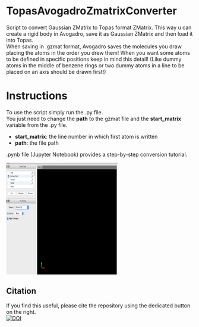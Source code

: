 # TopasAvogadroZmatrixConverter
Script to convert Gaussian ZMatrix to Topas format ZMatrix. This way u can create a rigid body in Avogadro, save it as Gaussian ZMatrix and then load it into Topas.  
When saving in .gzmat format, Avogadro saves the molecules you draw placing the atoms in the order you drew them! When you want some atoms to be defined in specific positions keep in mind this detail! (Like dummy atoms in the middle of benzene rings or two dummy atoms in a line to be placed on an axis should be drawn first!)

# Instructions
To use the script simply run the .py file.  
You just need to change the **path** to the gzmat file and the **start_matrix** variable from the .py file.  
- **start_matrix**: the line number in which first atom is written
- **path**: the file path

.pynb file (Jupyter Notebook) provides a step-by-step conversion tutorial.  

<img src="https://github.com/MarcoVando/TopasAvogadroZmatrixConverter/blob/main/demo.gif" width="300" height="300" />


## Citation 
If you find this useful, please cite the repository using the dedicated button on the right.  
[![DOI](https://zenodo.org/badge/849603228.svg)](https://doi.org/10.5281/zenodo.14996717)
